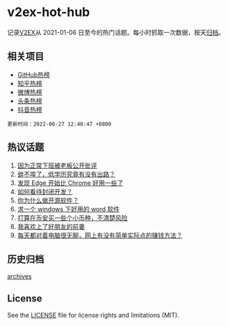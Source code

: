 # v2ex-hot-hub

 记录[V2EX](https://www.v2ex.com/)从 2021-01-06 日至今的热门话题。每小时抓取一次数据，按天[归档](archives)。
 
 ## 相关项目

- [GitHub热榜](https://github.com/lonnyzhang423/github-hot-hub)
- [知乎热榜](https://github.com/lonnyzhang423/zhihu-hot-hub)
- [微博热榜](https://github.com/lonnyzhang423/weibo-hot-hub)
- [头条热榜](https://github.com/lonnyzhang423/toutiao-hot-hub)
- [抖音热榜](https://github.com/lonnyzhang423/douyin-hot-hub)


 `更新时间：2022-06-27 12:40:47 +0800`

## 热议话题

1. [因为正常下班被老板公开批评](https://www.v2ex.com/t/862395)
1. [蚌不埠了，低学历究竟有没有出路？](https://www.v2ex.com/t/862276)
1. [发现 Edge 开始比 Chrome 好用一些了](https://www.v2ex.com/t/862303)
1. [如何看待封闭开发？](https://www.v2ex.com/t/862330)
1. [你为什么做开源软件？](https://www.v2ex.com/t/862278)
1. [求一个 windows 下好用的 word 软件](https://www.v2ex.com/t/862289)
1. [打算在币安买一些个小币种，不清楚风险](https://www.v2ex.com/t/862393)
1. [我喜欢上了好朋友的前妻](https://www.v2ex.com/t/862420)
1. [每天都对着电脑很无聊，网上有没有简单实际点的赚钱方法？](https://www.v2ex.com/t/862324)

## 历史归档

[archives](archives)

## License

See the [LICENSE](LICENSE) file for license rights and limitations (MIT).
